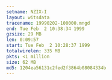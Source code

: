 ```yaml
---
setname: NZIX-I
layout: witsdata
tracename: 19990202-100000.mngd
end: Tue Feb  2 10:38:34 1999
gzsize: 29 MB
len: 0:09:57
start: Tue Feb  2 10:28:37 1999
totalwirelen: 335 MB
pkts: <1 million
size: 62 MB
md5: 1204ea56131c2fed2f3864b08084334b
---
```

